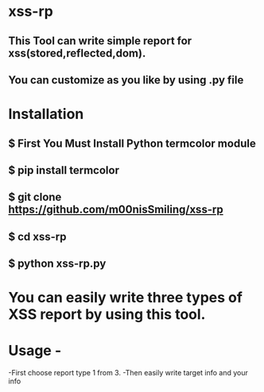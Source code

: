 # xss-rp
## This Tool can write simple report for xss(stored,reflected,dom).
## You can customize as you like by using .py file
# Installation
## $ First You Must Install Python termcolor module 
## $ pip install termcolor
## $ git clone  https://github.com/m00nisSmiling/xss-rp
## $ cd xss-rp
## $ python xss-rp.py
# You can easily write three types of XSS report by using this tool.
# Usage -
-First choose report type 1 from 3.
-Then easily write target info and your info
